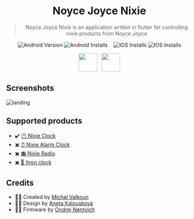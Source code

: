 <div align="center">
  
# Noyce Joyce Nixie
  
>Noyce Joyce Nixie is an application written in flutter for controlling nixie products from Noyce Joyce

![Android Version](https://img.shields.io/endpoint?color=green&logo=google-play&logoColor=green&url=https%3A%2F%2Fplayshields.herokuapp.com%2Fplay%3Fi%3Dcom.noycejoyce.noycejoycenixie%26l%3DVersion%26m%3D%24version)
![Android Installs](https://img.shields.io/endpoint?color=green&logo=google-play&logoColor=green&url=https%3A%2F%2Fplayshields.herokuapp.com%2Fplay%3Fi%3Dcom.noycejoyce.noycejoycenixie%26l%3DInstalls%26m%3D%24installs)
&nbsp;&nbsp;
![IOS Installs](https://img.shields.io/badge/Version-None-blue?logo=appstore)
![IOS Installs](https://img.shields.io/badge/Installs-None-blue?logo=appstore)

[<img src="https://user-images.githubusercontent.com/61146670/164462150-33aece9b-8aae-4fad-b5b3-8fd21461c01a.png" height="50">](https://play.google.com/store/apps/details?id=com.noycejoyce.noycejoycenixie)&nbsp;&nbsp;
[<img src="https://user-images.githubusercontent.com/61146670/164460196-92ad563e-becd-4c42-bd8b-e1aeedec5e61.svg" height="50">](https://www.apple.com/cz/app-store/)
</div>

## Screenshots
![landing](https://user-images.githubusercontent.com/61146670/164472753-0f7340b2-91ff-43b9-84df-67e3dd0b65b8.png)

## Supported products

- ✔️ [🕐 Nixie Clock](https://eshop.3dsimo.com/collections/noyce-joyce/products/nixie-clock)
- ✖️ [⏰ Nixie Alarm Clock](https://eshop.3dsimo.com/collections/noyce-joyce/products/nixie-alarm)
- ✖️ [📻 Nixie Radio](https://eshop.3dsimo.com/collections/noyce-joyce/products/nixie-radio-kit)
- ✖️ [🧪 Itron clock](https://eshop.3dsimo.com/collections/noyce-joyce/products/multi-functional-itron-clock-pre-order)

## Credits

- 👨‍💻 Created by [Michal Valkoun](http://michalvalkoun.cz)
- 👷‍♀️ Design by [Aneta Kalousková](https://anetakalouskova.com)
- 👨‍🏫 Firmware by [Ondrej Nentvich](https://cz.linkedin.com/in/ond%C5%99ej-nentvich-32542ba9)
